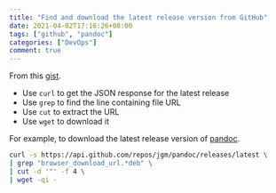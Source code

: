 ```yaml
---
title: "Find and download the latest release version from GitHub"
date: 2021-04-02T17:16:26+08:00
tags: ["github", "pandoc"]
categories: ["DevOps"]
comment: true
---
```


From this [gist](https://gist.github.com/steinwaywhw/a4cd19cda655b8249d908261a62687f8).

<!--more-->

- Use `curl` to get the JSON response for the latest release
- Use `grep` to find the line containing file URL
- Use `cut`  to extract the URL
- Use `wget` to download it


For example, to download the latest release version of [pandoc](https://github.com/jgm/pandoc).

```bash
curl -s https://api.github.com/repos/jgm/pandoc/releases/latest \
| grep "browser_download_url.*deb" \
| cut -d '"' -f 4 \
| wget -qi -
```
